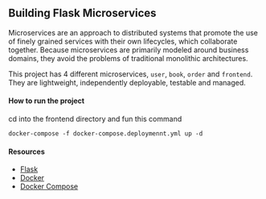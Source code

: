 ## Building Flask Microservices

Microservices are an approach to distributed systems that promote the use of finely grained services with their 
own lifecycles, which collaborate together. Because microservices are primarily modeled around
business domains, they avoid the problems of traditional monolithic architectures.

This project has 4 different microservices, `user`, `book`, `order` and `frontend`. They are 
lightweight, independently deployable, testable and managed.

#### How to run the project

cd into the frontend directory and fun this command
```commandline
docker-compose -f docker-compose.deploymennt.yml up -d
```

#### Resources
- [Flask]('https://flask.palletsprojects.com/en/2.2.x/quickstart/')
- [Docker]('https://www.docker.com/get-started/')
- [Docker Compose]('https://docs.docker.com/compose/gettingstarted/')









































